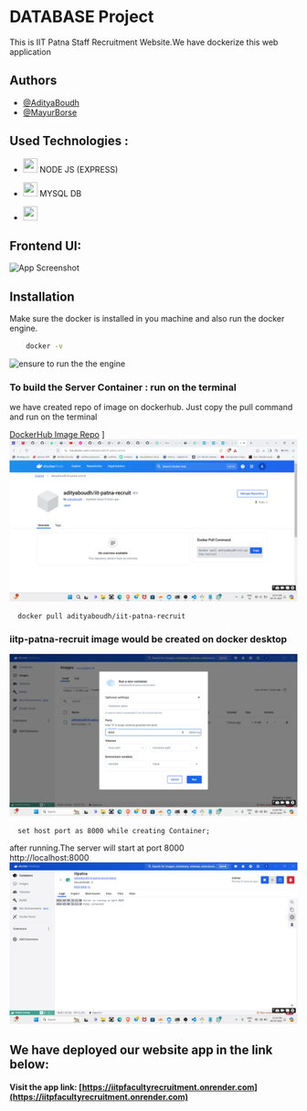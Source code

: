 
# DATABASE Project 
This is IIT Patna Staff Recruitment Website.We have dockerize this web application






## Authors

- [@AdityaBoudh](https://github.com/officialadityaaa)
- [@MayurBorse](https://github.com/mayurborse4422)
## Used Technologies :
 
- <img src="https://static-00.iconduck.com/assets.00/node-js-icon-1817x2048-g8tzf91e.png" width="25" height="25"/>   NODE JS (EXPRESS)

- <img src="https://cdn.worldvectorlogo.com/logos/mysql-4.svg" width="25" height="25"/>    MYSQL DB
 
- <img src="https://cdn.worldvectorlogo.com/logos/docker-4.svg" width="25" height="25"/> 

## Frontend UI:




![App Screenshot](https://ibb.co/86zjM8M)


  


## Installation

 Make sure the docker is installed in you machine and also run the docker engine.

```bash
    docker -v
```
    

![ensure to run the the engine](https://github.com/ahmedG3far44/cloud-final-project-dockerize-web-application/assets/96004565/9387fcdb-6851-4859-8b5c-231db5febbf9")



### To build the Server Container : run on the terminal 
  

we have created repo of image on dockerhub.
Just copy the pull command and run on the terminal

[DockerHub Image Repo](https://hub.docker.com/r/adityaboudh/iit-patna-recruit)
]
![App Screenshot](https://github.com/officialadityaaa/resources/blob/main/Screenshot%20(470).png?raw=true)

```
  docker pull adityaboudh/iit-patna-recruit
  ```
### iitp-patna-recruit image would be created on docker desktop
![App Screenshot](https://github.com/officialadityaaa/resources/blob/main/Screenshot%20(467).png?raw=true)
```
  set host port as 8000 while creating Container;
  ```


after running.The server will start at port 8000   
http://localhost:8000
![App Screenshot](https://github.com/officialadityaaa/resources/blob/main/Screenshot%20(469).png?raw=true)

## We have deployed our website app in the link below:
####  Visit the app link: [https://iitpfacultyrecruitment.onrender.com](https://iitpfacultyrecruitment.onrender.com)
